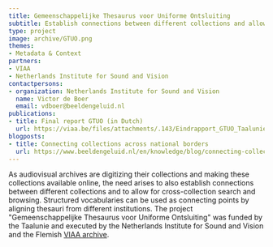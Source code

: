 ```yaml
---
title: Gemeenschappelijke Thesaurus voor Uniforme Ontsluiting
subtitle: Establish connections between different collections and allow for cross-collection search and browsing
type: project
image: archive/GTUO.png
themes:
- Metadata & Context
partners:
- VIAA
- Netherlands Institute for Sound and Vision
contactpersons:
- organization: Netherlands Institute for Sound and Vision
  name: Victor de Boer
  email: vdboer@beeldengeluid.nl
publications:
- title: Final report GTUO (in Dutch)
  url: https://viaa.be/files/attachments/.143/Eindrapport_GTUO_Taalunie.pdf
blogposts:
- title: Connecting collections across national borders
  url: https://www.beeldengeluid.nl/en/knowledge/blog/connecting-collections-across-national-borders
---
```


As audiovisual archives are digitizing their collections and making these collections available online, the need arises to also establish connections between different collections and to allow for cross-collection search and browsing. Structured vocabularies can be used as connecting points by aligning thesauri from different institutions. The project "Gemeenschappelijke Thesaurus voor Uniforme Ontsluiting" was funded by the Taalunie and executed by the Netherlands Institute for Sound and Vision and the Flemish [VIAA archive](http://viaa.be/en/about-viaa/).

